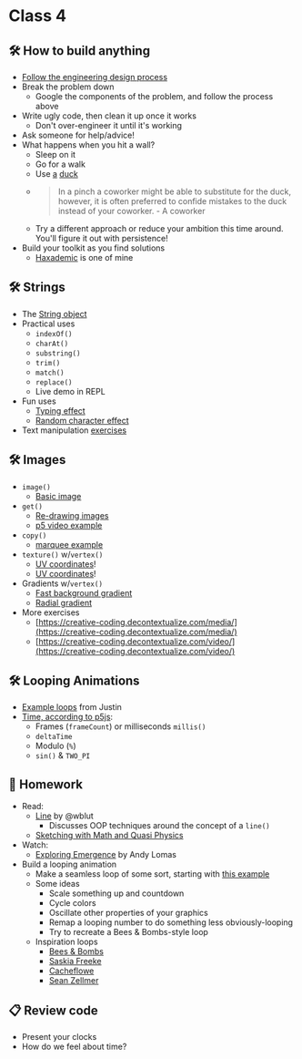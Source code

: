 # Class 4

## 🛠️ How to build anything

- [Follow the engineering design process](../images/engineering-design-process.jfif)
- Break the problem down
  - Google the components of the problem, and follow the process above
- Write ugly code, then clean it up once it works
  - Don't over-engineer it until it's working
- Ask someone for help/advice!
- What happens when you hit a wall?
  - Sleep on it
  - Go for a walk
  - Use [a](https://en.wikipedia.org/wiki/Rubber_duck_debugging) [duck](https://rubberduckdebugging.com/)
  - > In a pinch a coworker might be able to substitute for the duck, however, it is often preferred to confide mistakes to the duck instead of your coworker. - A coworker
  - Try a different approach or reduce your ambition this time around. You'll figure it out with persistence!
- Build your toolkit as you find solutions
  - [Haxademic](https://github.com/cacheflowe/haxademic/) is one of mine

## 🛠️ Strings

- The [String object](https://developer.mozilla.org/en-US/docs/Web/JavaScript/Reference/Global_Objects/String)
- Practical uses
  - `indexOf()`
  - `charAt()`
  - `substring()`
  - `trim()`
  - `match()`
  - `replace()`
  - Live demo in REPL
- Fun uses
  - [Typing effect](https://editor.p5js.org/cacheflowe/sketches/SZuK1L9Ij)
  - [Random character effect](https://editor.p5js.org/cacheflowe/sketches/_HvhP2BON)
- Text manipulation [exercises](https://creative-coding.decontextualize.com/text-and-type/)

## 🛠️ Images

- `image()`
  - [Basic image](https://editor.p5js.org/cacheflowe/sketches/H0JGQe2fu)
- `get()`
  - [Re-drawing images](https://editor.p5js.org/cacheflowe/sketches/RNbj-2IV0)
  - [p5 video example](https://p5js.org/examples/dom-video-pixels.html)
- `copy()`
  - [marquee example](https://editor.p5js.org/cacheflowe/sketches/lXo4uD5fV)
- `texture()` w/`vertex()`
  - [UV coordinates](https://editor.p5js.org/cacheflowe/sketches/DhW4CrQ18)!
  - [UV coordinates](https://editor.p5js.org/cacheflowe/sketches/eOxZ6_PJx)!
- Gradients w/`vertex()`
  - [Fast background gradient](https://editor.p5js.org/cacheflowe/sketches/3ToQYymCE)
  - [Radial gradient](https://editor.p5js.org/cacheflowe/sketches/W-vOOSTO6)
- More exercises
  - [https://creative-coding.decontextualize.com/media/](https://creative-coding.decontextualize.com/media/)
  - [https://creative-coding.decontextualize.com/video/](https://creative-coding.decontextualize.com/video/)

## 🛠️ Looping Animations

- [Example loops](https://cacheflowe.com/art/digital) from Justin
- [Time, according to p5js](https://editor.p5js.org/cacheflowe/sketches/EdkIstnmFL):
  - Frames (`frameCount`) or milliseconds `millis()`
  - `deltaTime`
  - Modulo (`%`)
  - `sin()` & `TWO_PI`

## 📝 Homework

- Read:
  - [Line](https://wblut.com/line/) by @wblut
    - Discusses OOP techniques around the concept of a `line()`
  - [Sketching with Math and Quasi Physics](https://kynd.github.io/p5sketches/)
- Watch:
  - [Exploring Emergence](https://www.youtube.com/watch?v=gOqOyb51prU) by Andy Lomas
- Build a looping animation
  - Make a seamless loop of some sort, starting with [this example](https://editor.p5js.org/cacheflowe/sketches/AyMfAnXTA)
  - Some ideas
    - Scale something up and countdown
    - Cycle colors
    - Oscillate other properties of your graphics
    - Remap a looping number to do something less obviously-looping
    - Try to recreate a Bees & Bombs-style loop
  - Inspiration loops
    - [Bees & Bombs](https://beesandbombs.tumblr.com/)
    - [Saskia Freeke](https://twitter.com/sasj_nl/status/1292547481432133636)
    - [Cacheflowe](https://cacheflowe.com/art/digital)
    - [Sean Zellmer](https://www.instagram.com/lejeunerenard/)

## 📋 Review code

- Present your clocks
- How do we feel about time?
